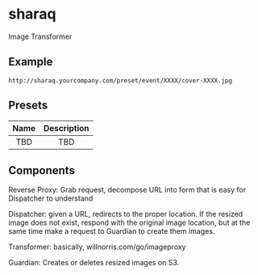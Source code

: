 # sharaq

Image Transformer

## Example

`http://sharaq.yourcompany.com/preset/event/XXXX/cover-XXXX.jpg`

## Presets

|Name        | Description       |
|:----------:|:-----------------:|
| TBD        | TBD               |

## Components

Reverse Proxy: Grab request, decompose URL into form that is easy for Dispatcher to understand

Dispatcher: given a URL, redirects to the proper location. If the resized image does not exist, respond with the original image location, but at the same time make a request to Guardian to create them images.

Transformer: basically, willnorris.com/go/imageproxy

Guardian: Creates or deletes resized images on S3.




